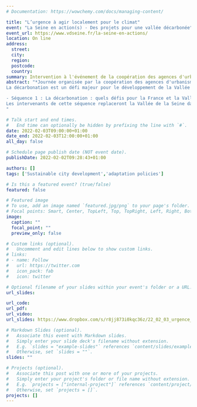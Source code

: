 ```yaml
---
# Documentation: https://wowchemy.com/docs/managing-content/

title: "L’urgence à agir localement pour le climat"
event: "La Seine en action(s) - Des projets pour une vallée décarbonée"
event_url: https://www.vdseine.fr/la-seine-en-actions/
location: On line
address:
  street:
  city:
  region: 
  postcode:
  country: 
summary: Intervention à l'événement de la coopération des agences d'urbanisme de la Vallée de la Seine.
abstract: "*Journée organisée par la coopération des agences d'urbanisme de la Vallée de la Seine.*
La décarbonation est un défi majeur pour le développement de la Vallée de la Seine. De nombreuses actions sont déjà engagées. Quels enjeux pour l'accélération de la décarbonation de la Vallée de la Seine ? Comment le fleuve peut-il agir comme catalyseur de projets ? Comment tirer parti des atouts du territoire ?

- Séquence 1 : La décarbonation : quels défis pour la France et la Vallée de la Seine ?
Les intervenants de cette séquence replaceront la Vallée de la Seine dans les dynamiques de décarbonation à l'échelle nationale et internationale.  Ils rappelleront les enjeux de la transition énergétique et écologique. Ils analyseront l’impact des changements climatiques à venir sur la Vallée de la Seine et dresseront les perspectives pour une Vallée de la Seine décarbonée.
"

# Talk start and end times.
#   End time can optionally be hidden by prefixing the line with `#`.
date: 2022-02-03T09:00:00+01:00
date_end: 2022-02-03T12:00:00+01:00
all_day: false

# Schedule page publish date (NOT event date).
publishDate: 2022-02-02T09:28:43+01:00

authors: []
tags: ['Sustainable city development','adaptation policies']

# Is this a featured event? (true/false)
featured: false

# Featured image
# To use, add an image named `featured.jpg/png` to your page's folder. 
# Focal points: Smart, Center, TopLeft, Top, TopRight, Left, Right, BottomLeft, Bottom, BottomRight.
image:
  caption: ""
  focal_point: ""
  preview_only: false

# Custom links (optional).
#   Uncomment and edit lines below to show custom links.
# links:
# - name: Follow
#   url: https://twitter.com
#   icon_pack: fab
#   icon: twitter

# Optional filename of your slides within your event's folder or a URL.
url_slides:

url_code:
url_pdf:
url_video:
url_slides: https://www.dropbox.com/s/r8jj873i0kqc36z/22_02_03_urgence_climatique_locale.pdf?dl=0

# Markdown Slides (optional).
#   Associate this event with Markdown slides.
#   Simply enter your slide deck's filename without extension.
#   E.g. `slides = "example-slides"` references `content/slides/example-slides.md`.
#   Otherwise, set `slides = ""`.
slides: ""

# Projects (optional).
#   Associate this post with one or more of your projects.
#   Simply enter your project's folder or file name without extension.
#   E.g. `projects = ["internal-project"]` references `content/project/deep-learning/index.md`.
#   Otherwise, set `projects = []`.
projects: []
---
```


